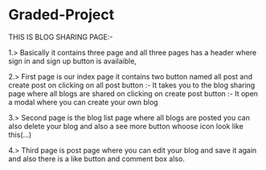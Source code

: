 # Graded-Project
THIS IS BLOG SHARING PAGE:-

1.> Basically it contains three page and all three pages has a header where sign in and sign up button is availaible,

2.> First page is our index page it contains two button named  all post and create post
on clicking on all post button :- It takes you to the blog sharing page where all blogs are shared
on clicking on create post button :- It open a modal where you can create your own blog

3.> Second page is the blog list page where all blogs are posted you can also delete your blog
and also a see more button whoose icon look like this(...)

4.> Third page is post page where you can edit your blog and save it again and also there is a like button and comment box also.
